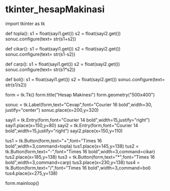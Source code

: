 # tkinter_hesapMakinasi
import tkinter as tk


def topla():
    s1 = float(sayi1.get())
    s2 = float(sayi2.get())
    sonuc.configure(text= str(s1+s2))

def cikar():
    s1 = float(sayi1.get())
    s2 = float(sayi2.get())
    sonuc.configure(text= str(s1-s2))

def carp():
    s1 = float(sayi1.get())
    s2 = float(sayi2.get())
    sonuc.configure(text= str(s1*s2))

def bol():
    s1 = float(sayi1.get())
    s2 = float(sayi2.get())
    sonuc.configure(text= str(s1/s2))



form = tk.Tk()
form.title("Hesap Makinesi")
form.geometry("500x400")

sonuc = tk.Label(form,text="Cevap",font="Courier 16 bold",width=30, justify="center")
sonuc.place(x=200,y=320)


sayi1 = tk.Entry(form,font="Courier 14 bold",width=15,justify="right")
sayi1.place(x=150,y=80)
sayi2 = tk.Entry(form,font="Courier 14 bold",width=15,justify="right")
sayi2.place(x=150,y=110)

tus1 = tk.Button(form,text="+",font="Times 16 bold",width=3,command=topla)
tus1.place(x=145,y=138)
tus2 = tk.Button(form,text="-",font="Times 16 bold",width=3,command=cikar)
tus2.place(x=185,y=138)
tus3 = tk.Button(form,text="*",font="Times 16 bold",width=3,command=carp)
tus3.place(x=230,y=138)
tus4 = tk.Button(form,text="/",font="Times 16 bold",width=3,command=bol)
tus4.place(x=275,y=138)



form.mainloop()

